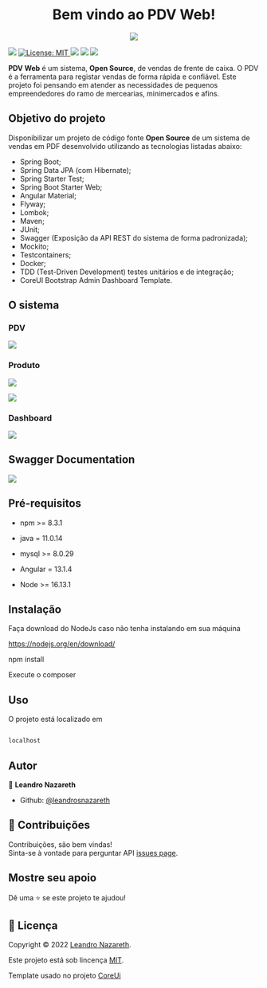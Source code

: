 <h1  align="center">Bem vindo ao PDV Web!</h1>
<p  align="center">

<img  src="https://i.ibb.co/WnLTkT8/logopdv.png" />

</p>
<p display="inline-block">

<img  src="https://img.shields.io/badge/version-1.0.0-blue.svg?cacheSeconds=2592000" />

<a  href="https://github.com/CaduGimenes/vendas/blob/master/LICENSE">

<img  alt="License: MIT"  src="https://img.shields.io/badge/License-MIT-yellow.svg"  target="_blank" />

</a>

<img  src="https://img.shields.io/github/issues/leandrosnazareth/pdv-api.svg" />

<img  src="https://img.shields.io/github/forks/leandrosnazareth/pdv-api.svg" />

<img  src="https://img.shields.io/github/stars/leandrosnazareth/pdv-api.svg" />
 
</p>

**PDV Web** é um sistema, **Open Source**, de vendas de frente de caixa. O PDV é a ferramenta para registar vendas de forma rápida e confiável. Este projeto foi pensando em atender as necessidades de  pequenos empreendedores do ramo de mercearias, minimercados e afins.

## Objetivo do projeto
Disponibilizar um projeto de código fonte **Open Source** de um sistema de vendas em PDF desenvolvido  utilizando as tecnologias listadas abaixo:

- Spring Boot;
- Spring Data JPA (com Hibernate);
- Spring Starter Test;
- Spring Boot Starter Web;
- Angular Material;
- Flyway;
- Lombok;
- Maven;
- JUnit;
- Swagger (Exposição da API REST do sistema de forma padronizada);
- Mockito;
- Testcontainers;
- Docker;
- TDD (Test-Driven Development) testes unitários e de integração;
- CoreUI Bootstrap Admin Dashboard Template.

## O sistema

### PDV

![](https://drive.google.com/file/d/10pxoQPs6zX6e3onYhaKiIf_7L4fRjbks/view?usp=sharing)

### Produto

![](https://i.ibb.co/L1tkX9w/produto1.png)

![](https://i.ibb.co/nk0kPwm/produto2.png)

### Dashboard

![](https://drive.google.com/file/d/10pxoQPs6zX6e3onYhaKiIf_7L4fRjbks/view?usp=sharing)

## Swagger Documentation

![](https://i.ibb.co/N3vy5Dk/Swagger.png)

## Pré-requisitos

* npm >= 8.3.1

* java = 11.0.14

* mysql >= 8.0.29

* Angular = 13.1.4

* Node >= 16.13.1

## Instalação

Faça download do NodeJs caso não tenha instalando em sua máquina

https://nodejs.org/en/download/

npm install


Execute o composer


## Uso

O projeto está localizado em
  

```sh

localhost

```


## Autor

👤 **Leandro Nazareth**

* Github: [@leandrosnazareth](https://github.com/leandrosnazareth)

## 🤝 Contribuições

Contribuições, são bem vindas!<br />
Sinta-se à vontade para perguntar API [issues page](https://github.com/leandrosnazareth/pdv-api/issues).

## Mostre seu apoio

Dê uma ⭐️ se este projeto te ajudou!

## 📝 Licença

Copyright © 2022 [Leandro Nazareth](https://github.com/leandrosnazareth).<br />

Este projeto está sob lincença [MIT](https://github.com/leandrosnazareth/pdv-app/blob/master/LICENSE).

Template usado no projeto [CoreUi](https://coreui.io/angular/)
